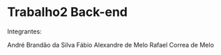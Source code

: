 # Trabalho2 Back-end

Integrantes:

André Brandão da Silva
Fábio Alexandre de Melo
Rafael Correa de Melo



